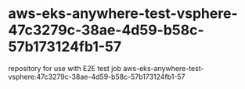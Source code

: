 # aws-eks-anywhere-test-vsphere-47c3279c-38ae-4d59-b58c-57b173124fb1-57
repository for use with E2E test job aws-eks-anywhere-test-vsphere:47c3279c-38ae-4d59-b58c-57b173124fb1-57
